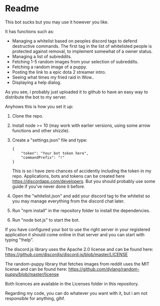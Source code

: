 #   Readme

This bot sucks but you may use it however you like.

It has functions such as:
    
*   Managing a whitelist based on peoples discord tags to defend destructive commands. The first tag in the list of whitelisted people is protected against removal, to implement somewhat of a owner status.
*   Managing a list of subreddits.
*   Fetching 1-5 random images from your selection of subreddits.
*   Fetching a random image of a puppy.
*   Posting the link to a epic dota 2 streamer intro.
*   Seeing what times my fried raid in Wow..
*   Displaying a help dialog.

As you see, i probably just uploaded it to github to have an easy way to distribute the bot to my server.

Anyhows this is how you set it up:

1.  Clone the repo.
2.  Install node >= 10 (may work with earlier versions, using some arrow functions and other shizzle).
3.  Create a "settings.json" file and type:
    
        {
            "token": "Your bot token here",
            "commandPrefix": "!"
        }
    This is so i have zero chances of accidently including the token in my repo. Applications, bots and tokens can be created here https://discordapp.com/developers. But you should probably use some guide if you've never done it before.
4.  Open the "whitelist.json" and add your discord tag to the whitelist so you may manage everything from the discord chat later.
5.  Run "npm install" in the repository folder to install the dependencies.
6.  Run "node bot.js" to start the bot.

If you have configured your bot to use the right server in your registered application it should come online in that server and you can start with typing "!help".

The discord.js library uses the Apache 2.0 license and can be found here: https://github.com/discordjs/discord.js/blob/master/LICENSE

The random-puppy library that fetches images from reddit uses the MIT license and can be found here:
https://github.com/dylang/random-puppy/blob/master/license

Both licences are available in the Licenses folder in this repository.

Regarding my code, you can do whatever you want with it, but i am not responsible for anything, glhf.
